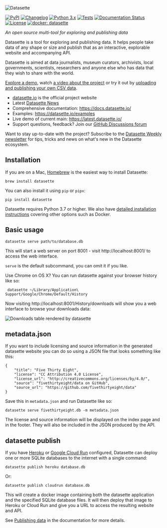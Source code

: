 <img src="https://datasette.io/static/datasette-logo.svg" alt="Datasette">

[![PyPI](https://img.shields.io/pypi/v/datasette.svg)](https://pypi.org/project/datasette/)
[![Changelog](https://img.shields.io/github/v/release/simonw/datasette?label=changelog)](https://docs.datasette.io/en/stable/changelog.html)
[![Python 3.x](https://img.shields.io/pypi/pyversions/datasette.svg?logo=python&logoColor=white)](https://pypi.org/project/datasette/)
[![Tests](https://github.com/simonw/datasette/workflows/Test/badge.svg)](https://github.com/simonw/datasette/actions?query=workflow%3ATest)
[![Documentation Status](https://readthedocs.org/projects/datasette/badge/?version=latest)](https://docs.datasette.io/en/latest/?badge=latest)
[![License](https://img.shields.io/badge/license-Apache%202.0-blue.svg)](https://github.com/simonw/datasette/blob/main/LICENSE)
[![docker: datasette](https://img.shields.io/badge/docker-datasette-blue)](https://hub.docker.com/r/datasetteproject/datasette)

*An open source multi-tool for exploring and publishing data*

Datasette is a tool for exploring and publishing data. It helps people take data of any shape or size and publish that as an interactive, explorable website and accompanying API.

Datasette is aimed at data journalists, museum curators, archivists, local governments, scientists, researchers and anyone else who has data that they wish to share with the world.

[Explore a demo](https://global-power-plants.datasettes.com/global-power-plants/global-power-plants), watch [a video about the project](https://simonwillison.net/2021/Feb/7/video/) or try it out by [uploading and publishing your own CSV data](https://docs.datasette.io/en/stable/getting_started.html#try-datasette-without-installing-anything-using-glitch).

* [datasette.io](https://datasette.io/) is the official project website
* Latest [Datasette News](https://datasette.io/news)
* Comprehensive documentation: https://docs.datasette.io/
* Examples: https://datasette.io/examples
* Live demo of current main: https://latest.datasette.io/
* Support questions, feedback? Join our [GitHub Discussions forum](https://github.com/simonw/datasette/discussions)

Want to stay up-to-date with the project? Subscribe to the [Datasette Weekly newsletter](https://datasette.substack.com/) for tips, tricks and news on what's new in the Datasette ecosystem.

## Installation

If you are on a Mac, [Homebrew](https://brew.sh/) is the easiest way to install Datasette:

    brew install datasette

You can also install it using `pip` or `pipx`:

    pip install datasette

Datasette requires Python 3.7 or higher. We also have [detailed installation instructions](https://docs.datasette.io/en/stable/installation.html) covering other options such as Docker.

## Basic usage

    datasette serve path/to/database.db

This will start a web server on port 8001 - visit http://localhost:8001/ to access the web interface.

`serve` is the default subcommand, you can omit it if you like.

Use Chrome on OS X? You can run datasette against your browser history like so:

     datasette ~/Library/Application\ Support/Google/Chrome/Default/History

Now visiting http://localhost:8001/History/downloads will show you a web interface to browse your downloads data:

![Downloads table rendered by datasette](https://static.simonwillison.net/static/2017/datasette-downloads.png)

## metadata.json

If you want to include licensing and source information in the generated datasette website you can do so using a JSON file that looks something like this:

    {
        "title": "Five Thirty Eight",
        "license": "CC Attribution 4.0 License",
        "license_url": "http://creativecommons.org/licenses/by/4.0/",
        "source": "fivethirtyeight/data on GitHub",
        "source_url": "https://github.com/fivethirtyeight/data"
    }

Save this in `metadata.json` and run Datasette like so:

    datasette serve fivethirtyeight.db -m metadata.json

The license and source information will be displayed on the index page and in the footer. They will also be included in the JSON produced by the API.

## datasette publish

If you have [Heroku](https://heroku.com/) or [Google Cloud Run](https://cloud.google.com/run/) configured, Datasette can deploy one or more SQLite databases to the internet with a single command:

    datasette publish heroku database.db

Or:

    datasette publish cloudrun database.db

This will create a docker image containing both the datasette application and the specified SQLite database files. It will then deploy that image to Heroku or Cloud Run and give you a URL to access the resulting website and API.

See [Publishing data](https://docs.datasette.io/en/stable/publish.html) in the documentation for more details.
